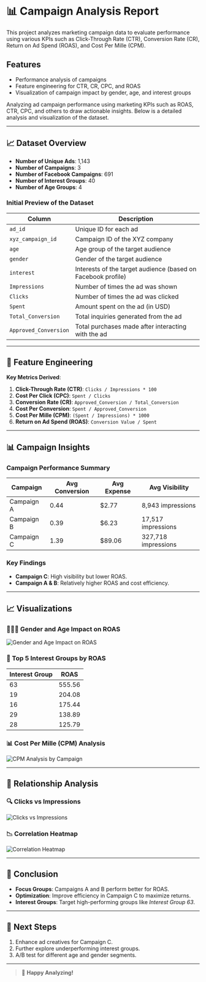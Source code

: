 # 📊 Campaign Analysis Report
This project analyzes marketing campaign data to evaluate performance using various KPIs such as Click-Through Rate (CTR), Conversion Rate (CR), Return on Ad Spend (ROAS), and Cost Per Mille (CPM).

## Features
- Performance analysis of campaigns
- Feature engineering for CTR, CR, CPC, and ROAS
- Visualization of campaign impact by gender, age, and interest groups


Analyzing ad campaign performance using marketing KPIs such as ROAS, CTR, CPC, and others to draw actionable insights. Below is a detailed analysis and visualization of the dataset.

---

## 📈 Dataset Overview
- **Number of Unique Ads**: 1,143  
- **Number of Campaigns**: 3  
- **Number of Facebook Campaigns**: 691  
- **Number of Interest Groups**: 40  
- **Number of Age Groups**: 4  

### Initial Preview of the Dataset
| Column               | Description                                                                                       |
|----------------------|---------------------------------------------------------------------------------------------------|
| `ad_id`             | Unique ID for each ad                                                                             |
| `xyz_campaign_id`   | Campaign ID of the XYZ company                                                                    |
| `age`               | Age group of the target audience                                                                  |
| `gender`            | Gender of the target audience                                                                     |
| `interest`          | Interests of the target audience (based on Facebook profile)                                      |
| `Impressions`       | Number of times the ad was shown                                                                  |
| `Clicks`            | Number of times the ad was clicked                                                                |
| `Spent`             | Amount spent on the ad (in USD)                                                                   |
| `Total_Conversion`  | Total inquiries generated from the ad                                                             |
| `Approved_Conversion` | Total purchases made after interacting with the ad                                               |

---

## 🎯 Feature Engineering
**Key Metrics Derived**:  
1. **Click-Through Rate (CTR)**: `Clicks / Impressions * 100`
2. **Cost Per Click (CPC)**: `Spent / Clicks`
3. **Conversion Rate (CR)**: `Approved_Conversion / Total_Conversion`
4. **Cost Per Conversion**: `Spent / Approved_Conversion`
5. **Cost Per Mille (CPM)**: `(Spent / Impressions) * 1000`
6. **Return on Ad Spend (ROAS)**: `Conversion Value / Spent`

---

## 📊 Campaign Insights

### Campaign Performance Summary
| Campaign    | Avg Conversion | Avg Expense | Avg Visibility   |
|-------------|----------------|-------------|------------------|
| Campaign A  | 0.44           | $2.77       | 8,943 impressions|
| Campaign B  | 0.39           | $6.23       | 17,517 impressions|
| Campaign C  | 1.39           | $89.06      | 327,718 impressions|

### Key Findings  
- **Campaign C**: High visibility but lower ROAS.  
- **Campaign A & B**: Relatively higher ROAS and cost efficiency.

---

## 📈 Visualizations

### 🧑‍🤝‍🧑 Gender and Age Impact on ROAS
![Gender and Age Impact on ROAS](gender_age_roas.png)

### 🎯 Top 5 Interest Groups by ROAS
| Interest Group | ROAS    |
|----------------|---------|
| 63             | 555.56  |
| 19             | 204.08  |
| 16             | 175.44  |
| 29             | 138.89  |
| 28             | 125.79  |

### 📊 Cost Per Mille (CPM) Analysis
![CPM Analysis by Campaign](campaign_cpm.png)

---

## 🔗 Relationship Analysis

### 🔍 Clicks vs Impressions
![Clicks vs Impressions](clicks_impressions.png)

### 📉 Correlation Heatmap
![Correlation Heatmap](correlation_heatmap.png)

---

## 📜 Conclusion
- **Focus Groups**: Campaigns A and B perform better for ROAS.  
- **Optimization**: Improve efficiency in Campaign C to maximize returns.  
- **Interest Groups**: Target high-performing groups like *Interest Group 63*.  

---

## 🌟 Next Steps
1. Enhance ad creatives for Campaign C.
2. Further explore underperforming interest groups.
3. A/B test for different age and gender segments.

---

> 🚀 **Happy Analyzing!**
